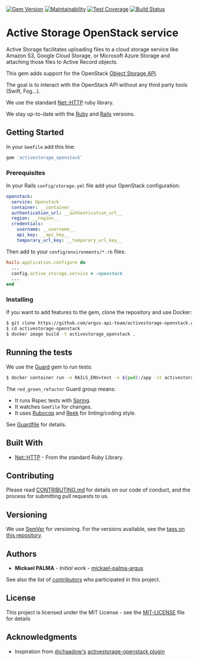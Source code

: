 [![Gem Version](https://badge.fury.io/rb/activestorage_openstack.svg)](https://badge.fury.io/rb/activestorage_openstack) [![Maintainability](https://api.codeclimate.com/v1/badges/75b77a2b9d9b42496264/maintainability)](https://codeclimate.com/github/argus-api-team/activestorage-openstack/maintainability) [![Test Coverage](https://api.codeclimate.com/v1/badges/75b77a2b9d9b42496264/test_coverage)](https://codeclimate.com/github/argus-api-team/activestorage-openstack/test_coverage) [![Build Status](https://travis-ci.org/argus-api-team/activestorage-openstack.svg?branch=master)](https://travis-ci.org/argus-api-team/activestorage-openstack)

# Active Storage OpenStack service

Active Storage facilitates uploading files to a cloud storage service like Amazon S3, Google Cloud Storage, or Microsoft Azure Storage and attaching those files to Active Record objects.

This gem adds support for the OpenStack [Object Storage API](https://developer.openstack.org/api-ref/object-store/).

The goal is to interact with the OpenStack API without any third party tools (Swift, Fog...).

We use the standard [Net::HTTP](https://ruby-doc.org/stdlib/libdoc/net/http/rdoc/Net/HTTP.html) ruby library.

We stay up-to-date with the [Ruby](https://www.ruby-lang.org/en/downloads/releases/) and [Rails](https://weblog.rubyonrails.org/releases/) versions.

## Getting Started

In your `Gemfile` add this line:

```ruby
gem 'activestorage_openstack'
```

### Prerequisites

In your Rails `config/storage.yml` file add your OpenStack configuration:

```yml
openstack:
  service: Openstack
  container: __container__
  authentication_url: __authentication_url__
  region: __region__
  credentials:
    username: __username__
    api_key: __api_key__
    temporary_url_key: __temporary_url_key__
```

Then add to your `config/environments/*.rb` files:

```ruby
Rails.application.configure do
  ...
  config.active_storage.service = :openstack
  ...
end
```

### Installing

If you want to add features to the gem, clone the repository and use Docker:

```bash
$ git clone https://github.com/argus-api-team/activestorage-openstack.git
$ cd activestorage-openstack
$ docker image build -t activestorage_openstack .
```

## Running the tests

We use the [Guard](https://github.com/guard/guard) gem to run tests:

```bash
$ docker container run -e RAILS_ENV=test -v $(pwd):/app -it activestorage_openstack guard -g red_green_refactor -c
```

The `red_green_refactor` Guard group means:
* It runs Rspec tests with [Spring](https://github.com/rails/spring).
* It watches `Gemfile` for changes.
* It uses [Rubocop](https://github.com/rubocop-hq/rubocop) and [Reek](https://github.com/troessner/reek) for linting/coding style.

See [Guardfile](Guardfile) for details.

## Built With

* [Net::HTTP](https://ruby-doc.org/stdlib/libdoc/net/http/rdoc/Net/HTTP.html) - From the standard Ruby Library.

## Contributing

Please read [CONTRIBUTING.md](CONTRIBUTING.md) for details on our code of conduct, and the process for submitting pull requests to us.

## Versioning

We use [SemVer](http://semver.org/) for versioning. For the versions available, see the [tags on this repository](https://github.com/your/project/tags).

## Authors

* **Mickael PALMA** - *Initial work* - [mickael-palma-argus](https://github.com/mickael-palma-argus)

See also the list of [contributors](https://github.com/argus-api-team/activestorage-openstack/graphs/contributors) who participated in this project.

## License

This project is licensed under the MIT License - see the [MIT-LICENSE](MIT-LICENSE) file for details

## Acknowledgments

* Inspiration from [@chaadow's](https://github.com/chaadow) [activestorage-openstack plugin](https://github.com/chaadow/activestorage-openstack)
